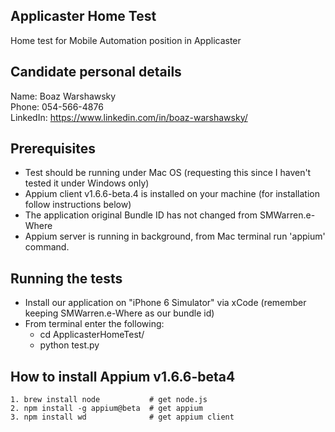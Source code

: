 ## Applicaster Home Test
Home test for Mobile Automation position in Applicaster

## Candidate personal details
Name: Boaz Warshawsky<br />
Phone: 054-566-4876<br />
LinkedIn: https://www.linkedin.com/in/boaz-warshawsky/

## Prerequisites
* Test should be running under Mac OS (requesting this since I haven't tested it under Windows only)
* Appium client v1.6.6-beta.4 is installed on your machine (for installation follow instructions below)
* The application original Bundle ID has not changed from SMWarren.e-Where
* Appium server is running in background, from Mac terminal run 'appium' command.

## Running the tests
* Install our application on "iPhone 6 Simulator" via xCode (remember keeping SMWarren.e-Where as our bundle id) <br >
* From terminal enter the following:
    * cd ApplicasterHomeTest/ <br >
    * python test.py


## How to install Appium v1.6.6-beta4
    1. brew install node           # get node.js
    2. npm install -g appium@beta  # get appium
    3. npm install wd              # get appium client


